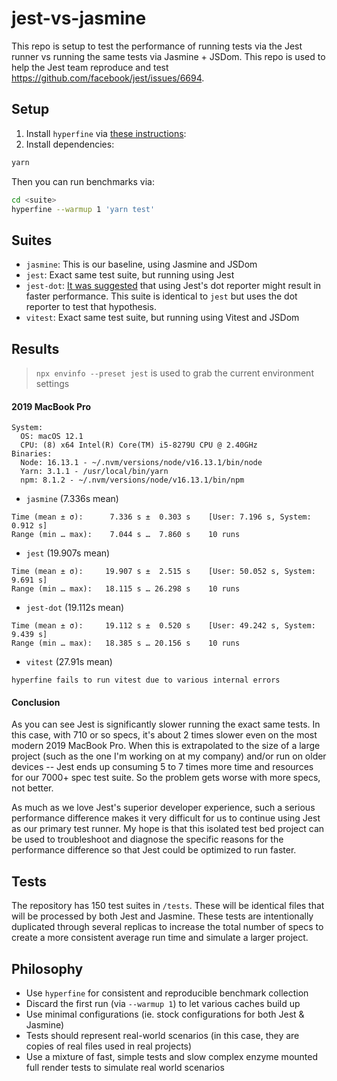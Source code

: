 # jest-vs-jasmine

This repo is setup to test the performance of running tests via the Jest runner vs running the same tests via Jasmine + JSDom. This repo is used to help the Jest team reproduce and test https://github.com/facebook/jest/issues/6694.

## Setup

1. Install `hyperfine` via [these instructions](https://github.com/sharkdp/hyperfine#installation):
2. Install dependencies:
```sh
yarn
```

Then you can run benchmarks via:

```sh
cd <suite>
hyperfine --warmup 1 'yarn test'
```

## Suites

- `jasmine`: This is our baseline, using Jasmine and JSDom
- `jest`: Exact same test suite, but running using Jest
- `jest-dot`: [It was suggested](https://github.com/facebook/jest/issues/6694#issuecomment-409574937) that using Jest's dot reporter might result in faster performance. This suite is identical to `jest` but uses the dot reporter to test that hypothesis.
- `vitest`: Exact same test suite, but running using Vitest and JSDom

## Results

> `npx envinfo --preset jest` is used to grab the current environment settings

#### 2019 MacBook Pro

```
System:
  OS: macOS 12.1
  CPU: (8) x64 Intel(R) Core(TM) i5-8279U CPU @ 2.40GHz
Binaries:
  Node: 16.13.1 - ~/.nvm/versions/node/v16.13.1/bin/node
  Yarn: 3.1.1 - /usr/local/bin/yarn
  npm: 8.1.2 - ~/.nvm/versions/node/v16.13.1/bin/npm
```

- `jasmine` (7.336s mean)
```
Time (mean ± σ):      7.336 s ±  0.303 s    [User: 7.196 s, System: 0.912 s]
Range (min … max):    7.044 s …  7.860 s    10 runs
```
- `jest` (19.907s mean)
```
Time (mean ± σ):     19.907 s ±  2.515 s    [User: 50.052 s, System: 9.691 s]
Range (min … max):   18.115 s … 26.298 s    10 runs
```
- `jest-dot` (19.112s mean)
```
Time (mean ± σ):     19.112 s ±  0.520 s    [User: 49.242 s, System: 9.439 s]
Range (min … max):   18.385 s … 20.156 s    10 runs
```
- `vitest` (27.91s mean)
```
hyperfine fails to run vitest due to various internal errors
```

#### Conclusion

As you can see Jest is significantly slower running the exact same tests. In this case, with 710 or so specs, it's about 2 times slower even on the most modern 2019 MacBook Pro. When this is extrapolated to the size of a large project (such as the one I'm working on at my company) and/or run on older devices -- Jest ends up consuming 5 to 7 times more time and resources for our 7000+ spec test suite. So the problem gets worse with more specs, not better.

As much as we love Jest's superior developer experience, such a serious performance difference makes it very difficult for us to continue using Jest as our primary test runner. My hope is that this isolated test bed project can be used to troubleshoot and diagnose the specific reasons for the performance difference so that Jest could be optimized to run faster.

## Tests

The repository has 150 test suites in `/tests`. These will be identical files that will be processed by both Jest and Jasmine. These tests are intentionally duplicated through several replicas to increase the total number of specs to create a more consistent average run time and simulate a larger project.

## Philosophy

- Use `hyperfine` for consistent and reproducible benchmark collection
- Discard the first run (via `--warmup 1`) to let various caches build up
- Use minimal configurations (ie. stock configurations for both Jest & Jasmine)
- Tests should represent real-world scenarios (in this case, they are copies of real files used in real projects)
- Use a mixture of fast, simple tests and slow complex enzyme mounted full render tests to simulate real world scenarios
